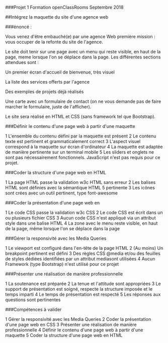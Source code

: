 ###Projet 1 Formation openClassRooms  Septembre 2018


##Intégrez la maquette du site d'une agence web

###énoncé : 

Vous venez d'être embauché(e) par une agence Web
première mission : vous occuper de la refonte du site de l'agence.


Le site doit tenir sur une page avec un menu qui reste visible, en haut de la page, meme lorsque l'on se déplace dans la page. Les différentes 
sections attendues sont :


Un premier écran d'accueil de bienvenue, très visuel


La liste des services offerts par l'agence


Des exemples de projets déjà réalisés


Une carte avec un formulaire de contact (on ne vous demande pas de faire marcher le formulaire, juste de l'afficher).


Le site sera réalisé en HTML et CSS (sans framework tel que Bootstrap).


###Définir le contenu d'une page web à partir d'une maquette


1 L'ensemble du contenu défini par la maquette est présent
2 Le contenu texte est pertinent et grammaticalement correct
3 L'aspect visuel correspond à la maquette sur écran d'ordinateur
4 La maquette est adaptée de manière pertinente sur un terminal mobile
5 Les sliders et onglets ne sont pas nécessairement fonctionnels. JavaScript n'est pas requis pour ce projet.


###Coder la structure d'une page web en HTML


1 La page HTML passe la validation w3c HTML sans erreur
2 Les balises HTML sont définies avec la sémantique HTML 5 pertinente
3 Les icônes sont crées avec un outil pertinent, type  font-awesome


###Coder la présentation d'une page web en 


1 Le code CSS passe la validation w3c CSS
2 Le code CSS est écrit dans un ou plusieurs fichier CSS
3 Aucun code CSS n'est appliqué via un attribut style  dans une balise HTML
4 La zone avec le menu reste visible, en haut de la page, même lorsque l'on se déplace dans la page

###Gérer la responsivité avec les Media Queries 


1 Le viewport est configuré dans l'en-tête de la page HTML
2 (Au moins) Un breakpoint pertinent est défini
3 Des règles CSS @media  et/ou des feuilles de styles dédiées identifiées par un attribut mediasont utilisées
4 Aucun Framework (type Bootstrap) n'est utilisé pour ce projet


###Présenter une réalisation de manière professionnelle

1 La soutenance est préparée
2 La tenue et l'attitude sont appropriées
3 Le support de présentation est soigné, respecte la structure imposée et le temps imparti
4 Le temps de présentation est respecté
5 Les réponses aux questions sont pertinentes
 

###Compétences à valider


1 Gérer la responsivité avec les Media Queries
2 Coder la présentation d'une page web en CSS
3 Présenter une réalisation de manière professionnelle
4 Définir le contenu d'une page web à partir d'une maquette
5 Coder la structure d'une page web en HTML
